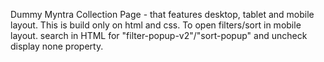 Dummy Myntra Collection Page - that features desktop, tablet and mobile layout.
This is build only on html and css. 
To open filters/sort in mobile layout. search in HTML for "filter-popup-v2"/"sort-popup" and uncheck display none property.